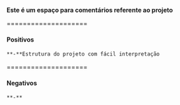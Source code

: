 **Este é um espaço para comentários referente ao projeto**

====================
#### Positivos

```
**-**Estrutura do projeto com fácil interpretação
```

====================
#### Negativos

```
**-**
```
